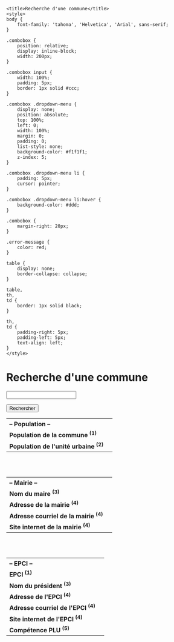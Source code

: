 <html lang="fr">

<head>
	<meta charset="UTF-8">
	<meta name="viewport" content="width=device-width, initial-scale=1.0">
	<meta http-equiv="Content-Security-Policy" content="default-src 'none'; script-src 'self' ; connect-src 'self' https://geo.api.gouv.fr https://api-lannuaire.service-public.fr; frame-ancestors 'none';">
	<meta http-equiv="X-Content-Type-Options" content="nosniff">
	<meta name="referrer" content="strict-origin">
	<meta http-equiv="Strict-Transport-Security" content="max-age=63072000; includeSubDomains; preload">
	<script src="https://cdn.jsdelivr.net/npm/validator@13.12.0/validator.min.js"></script>

	<title>Recherche d'une commune</title>
	<style>
	body {
		font-family: 'tahoma', 'Helvetica', 'Arial', sans-serif;
	}
	
	.combobox {
		position: relative;
		display: inline-block;
		width: 200px;
	}
	
	.combobox input {
		width: 100%;
		padding: 5px;
		border: 1px solid #ccc;
	}
	
	.combobox .dropdown-menu {
		display: none;
		position: absolute;
		top: 100%;
		left: 0;
		width: 100%;
		margin: 0;
		padding: 0;
		list-style: none;
		background-color: #f1f1f1;
		z-index: 5;
	}
	
	.combobox .dropdown-menu li {
		padding: 5px;
		cursor: pointer;
	}
	
	.combobox .dropdown-menu li:hover {
		background-color: #ddd;
	}
	
	.combobox {
		margin-right: 20px;
	}
	
	.error-message {
		color: red;
	}
	
	table {
		display: none;
		border-collapse: collapse;
	}
	
	table,
	th,
	td {
		border: 1px solid black;
	}
	
	th,
	td {
		padding-right: 5px;
		padding-left: 5px;
		text-align: left;
	}
	</style>
</head>

<body>
	<h1>Recherche d'une commune</h1>
		<div class="combobox">
		<input type="text" id="communeInput" name="commune" autocomplete="off">
		<ul id="commune-list" class="dropdown-menu"></ul>
	</div>
	<button id="rechercherBtn">Rechercher</button>
	<div id="resultatCommune"></div>
	<div id="infos"></div>
	<table>
		<tr>
			<th colspan="2" style="text-align: left;"><b>– Population –</b></th>
		</tr>
		<tr>
			<td><b>Population de la commune <sup>(1)</sup></b></td>
			<td id="populationInfo"></td>
		</tr>
		<tr>
			<td><b>Population de l'unité urbaine <sup>(2)</sup></b></td>
			<td id="popUrbaineInfo"></td>
		</tr>
	</table>
	<br>
	<br>
	<table>
		<tr>
			<th colspan="2" style="text-align: left;"><b>– Mairie –</b></th>
		</tr>
		<tr>
			<td><b>Nom du maire <sup>(3)</sup></b></td>
			<td id="nomdumaire"></td>
		</tr>
		<tr>
			<td><b>Adresse de la mairie <sup>(4)</sup></b></td>
			<td id="adressemairie"></td>
		</tr>
		<tr>
			<td><b>Adresse courriel de la mairie <sup>(4)</sup></b></td>
			<td id="courrielmairie"></td>
		</tr>
		<tr>
			<td><b>Site internet de la mairie <sup>(4)</sup></b></td>
			<td id="sitemairie"></td>
		</tr>
	</table>
	<br>
	<br>
	<table>
		<tr>
			<th colspan="2" style="text-align: left;"><b>– EPCI –</b></th>
		</tr>
		<tr>
			<td><b>EPCI <sup>(1)</sup></b></td>
			<td id="epciInfo"></td>
		</tr>
		<tr>
			<td><b>Nom du président <sup>(3)</sup></b></td>
			<td id="nomdupresident"></td>
		</tr>
		<tr>
			<td><b>Adresse de l'EPCI <sup>(4)</sup></b></td>
			<td id="adresseEpci"></td>
		</tr>
		<tr>
			<td><b>Adresse courriel de l'EPCI <sup>(4)</sup></b></td>
			<td id="courrielEpci"></td>
		</tr>
		<tr>
			<td><b>Site internet de l'EPCI <sup>(4)</sup></b></td>
			<td id="siteEpci"></td>
		</tr>
		<tr>
			<td><b>Compétence PLU <sup>(5)</sup></b></td>
			<td id="competencePLU"></td>
		</tr>
	</table>
	<br>
	<script>
	document.addEventListener('DOMContentLoaded', function() {
const communeInput = document.getElementById("communeInput");
const communeList = document.getElementById("commune-list");
const rechercherBtn = document.getElementById("rechercherBtn");
const infosElement = document.getElementById("infos");
		let lastSearchTimeout;
		let selectedCodeCommune;
		
function updateElementText(elementId, text) {
    const element = document.getElementById(elementId);
    if (element && typeof text === 'string') {
        element.textContent = sanitizeText(text);
    } else {
        element.textContent = 'Données non disponibles';
    }
}


async function fetchCsvData(url) {
    try {
        const response = await fetch(url, {
    method: 'GET'
});
        if (!response.ok) {
            throw new Error(`Erreur réseau : ${response.status} ${response.statusText}`);
        }
        const text = await response.text();
        const data = parseCsv(text);
        return data.slice(1);
    } catch (error) {
        console.error("Erreur lors de la récupération du fichier CSV :", error);
        showError();
        return null;
    }
}

function parseCsv(text, separator = ';') {
    const lines = text.trim().split('\n');
    return lines.map(line => line.split(separator));
}

async function handlePluData(codeEpci) {
    try {
        const pluResponse = await fetch('https://raw.githubusercontent.com/PaysagesdeFrance/pdf/main/plu', {
    method: 'GET'
});
        if (!pluResponse.ok) {
            throw new Error(`Erreur réseau : ${pluResponse.status} ${pluResponse.statusText}`);
        }
        const pluText = await pluResponse.text();
        const lines = pluText.split('\n');
        const line = lines.find(line => line.startsWith(`${codeEpci},`));
        if (line) {
            const uuValues = line.split(',');
            const numAssocie = uuValues[1];
            let message = "";
            if (numAssocie === "0") {
                message = "non";
            } else if (numAssocie === "1") {
                message = "oui";
            } else {
                message = "Valeur inconnue";
            }
            document.getElementById('competencePLU').textContent = sanitizeText(message);
        } else {
            document.getElementById('competencePLU').textContent = "Information non disponible";
        }
    } catch (error) {
        console.error("Erreur lors de la récupération des données PLU :", error);
        showError();
    }
}


function handlePopulationData(data) {
    if (!Array.isArray(data) || data.length === 0 || typeof data[0] !== 'object' || typeof data[0].population !== 'number') {
        showError();
        updateElementText('populationInfo', 'Données non disponibles');
        return;
    }

    const population = data[0].population;
    if (Number.isInteger(population) && population >= 0 && population <= 100000000) {
        updateElementText('populationInfo', `${population} habitants`);
    } else {
        updateElementText('populationInfo', 'Données non disponibles');
    }
}



function handleEpciData(data) {
    if (!Array.isArray(data) || data.length === 0 || typeof data[0] !== 'object' || !data[0].epci || typeof data[0].epci.nom !== 'string' || typeof data[0].codeEpci !== 'string') {
        showError();
        updateElementText('epciInfo', 'Données non disponibles');
        return;
    }

    const epci = data[0].epci;
    const nomEpci = epci.nom || 'Non disponible';
    const codeEpci = data[0].codeEpci;

    updateElementText('epciInfo', `${nomEpci} – (SIREN : ${codeEpci})`);

    if (codeEpci && codeEpci !== "200054781") {
        fetchAdresse(codeEpci, "epci");
        fetchNomEluOuPresident("president", codeEpci);
    } else {
        updateElementText('epciInfo', `Métropole du Grand Paris – dépend d'un EPT`);
    }
}



function handleMaireData(codeCommune) {
    fetchNomEluOuPresident("maire", codeCommune);
    fetchAdresse(codeCommune, "mairie");
}

async function handleUniteUrbaineData(codeCommune) {
    try {
        const inseeResponse = await fetch('https://raw.githubusercontent.com/PaysagesdeFrance/pdf/main/insee', {
    method: 'GET'
});
        if (!inseeResponse.ok) {
            throw new Error(`Erreur réseau : ${inseeResponse.status} ${inseeResponse.statusText}`);
        }
        const inseeText = await inseeResponse.text();
        const inseeLines = inseeText.split('\n');
        const inseeLine = inseeLines.find(line => line.startsWith(`${codeCommune},`));

        if (inseeLine) {
            const values = inseeLine.split(',');
            const numUniteUrbaine = values[1].substring(0, 5);
            const uuResponse = await fetch('https://raw.githubusercontent.com/PaysagesdeFrance/pdf/main/uu', {
    method: 'GET'
});
            if (!uuResponse.ok) {
                throw new Error(`Erreur réseau : ${uuResponse.status} ${uuResponse.statusText}`);
            }
            const uuText = await uuResponse.text();
            const uuLines = uuText.split('\n');
            const uuLine = uuLines.find(uuLine => uuLine.includes(`${numUniteUrbaine},`));

            if (uuLine) {
                const uuValues = uuLine.split(',');
                const numAssocie = parseInt(uuValues[1], 10);
                let populationUrbainMessage = "";

                if (numAssocie <= 5) {
                    populationUrbainMessage = "inférieure à 100000 habitants";
                } else if (numAssocie === 8) {
                    populationUrbainMessage = "unité urbaine de Paris";
                } else if (numAssocie === 6 || numAssocie === 7) {
                    populationUrbainMessage = "supérieure à 100000 habitants";
                } else {
                    populationUrbainMessage = "Aucune condition spécifiée";
                }
                document.getElementById('popUrbaineInfo').textContent = sanitizeText(populationUrbainMessage);
            } else {
                document.getElementById('popUrbaineInfo').textContent = "hors unité urbaine";
            }
        } else {
            document.getElementById('popUrbaineInfo').textContent = "Information non disponible";
        }
    } catch (error) {
        console.error("Une erreur s'est produite lors de la récupération des données :", error);
        showError();
    }
}


function handleSearch() {
    const nomCommune = sanitizeText(communeInput.value.trim());
    infosElement.textContent = '';
    
    if (selectedCodeCommune) {
        fetchData(selectedCodeCommune);
        document.querySelectorAll("table").forEach(table => {
            table.style.display = "table";
        });
    } else {
        showError('Veuillez entrer le nom d\'une commune.');
    }
}


function showError(userMessage = "Une erreur s'est produite. Veuillez réessayer plus tard.") {
    const infosElement = document.getElementById("infos");
    infosElement.textContent = userMessage;
    console.error("Détails de l'erreur :", new Error().stack);
}


function hideCommuneList() {
    communeList.innerHTML = '';
    communeList.style.display = 'none';
}

function showCommuneList() {
    communeList.style.display = 'block';
}

function debounce(func, delay) {
    let debounceTimer;
    return function() {
        const context = this;
        const args = arguments;
        clearTimeout(debounceTimer);
        debounceTimer = setTimeout(() => func.apply(context, args), delay);
    };
}

communeInput.addEventListener("input", debounce(function() {
    var communeName = this.value;
    if (!validateInput(communeName, 'text', 50)) {
        showError();
        hideCommuneList();
        return;
    }
    if (communeName.length >= 1) {
        fetchCommunes(communeName);
    } else {
        hideCommuneList();
    }
}, 300));



async function fetchCommunes(communeName) {
    try {
        const response = await fetch(`https://geo.api.gouv.fr/communes?nom=${communeName}&limit=13`);
        if (!response.ok) {
            throw new Error("Erreur réseau lors de la récupération des communes.");
        }
        const data = await response.json();

        if (!Array.isArray(data) || data.length === 0) {
            throw new Error("Les données retournées par l'API sont invalides ou vides.");
        }

        communeList.innerHTML = '';
        data.forEach(function(commune) {
            if (typeof commune.nom !== 'string' || typeof commune.codeDepartement !== 'string' || typeof commune.code !== 'string') {
                console.warn("Données de la commune invalides : ", commune);
                return;
            }

            const listItem = document.createElement("li");
            listItem.textContent = `${sanitizeText(commune.nom)} (${sanitizeText(commune.codeDepartement)})`;
            listItem.addEventListener("click", function() {
                selectedCodeCommune = commune.code;
                communeInput.value = commune.nom;
		sirenCommune = commune.siren;
                hideCommuneList();
                infosElement.textContent = '';

                document.getElementById('resultatCommune').textContent = '';
                document.getElementById('populationInfo').textContent = '';
                document.getElementById('popUrbaineInfo').textContent = '';
                document.getElementById('epciInfo').textContent = '';
                document.getElementById('nomdumaire').textContent = '';
                document.getElementById('adressemairie').textContent = '';
                document.getElementById('courrielmairie').textContent = '';
                document.getElementById('sitemairie').textContent = '';
                document.getElementById('nomdupresident').textContent = '';
                document.getElementById('adresseEpci').textContent = '';
                document.getElementById('courrielEpci').textContent = '';
                document.getElementById('siteEpci').textContent = '';
                document.getElementById('competencePLU').textContent = '';

                const resultatCommune = document.getElementById('resultatCommune');
                const h2Element = document.createElement('h2');
                h2Element.textContent = `– ${commune.nom} (${commune.codeDepartement}) – code INSEE ${selectedCodeCommune} – SIREN ${sirenCommune}`;
                resultatCommune.textContent = '';
                resultatCommune.appendChild(h2Element);

                if (resultatCommune.textContent.trim() !== "") {
                    rechercherBtn.focus();
                }
            });
            communeList.appendChild(listItem);
        });
        showCommuneList();
    } catch (error) {
        showError();
        console.error("Détails de l'erreur :", error);
    }
}


document.addEventListener("click", function(event) {
    if (!communeInput.contains(event.target) && !communeList.contains(event.target)) {
        hideCommuneList();
    }
});

rechercherBtn.addEventListener("click", handleSearch);

// Nouvelle fonction de validation centralisée
function validateInput(text, type = 'text', maxLength = 100) {
    if (!validator.isLength(text, { min: 1, max: maxLength })) {
        return false;
    }

    switch (type) {
        case 'text':
            return validator.isAlphanumeric(text, 'fr-FR', { ignore: " '-" });
        case 'number':
            return validator.isNumeric(text);
        case 'email':
            return validator.isEmail(text);
        default:
            return false;
    }
}

function sanitizeText(text) {
    let sanitizedText = validator.escape(text);
    // Remplacer &#x27; par une apostrophe
    sanitizedText = sanitizedText.replace(/&#x27;/g, "'");
    return sanitizedText;
}


async function fetchNomEluOuPresident(typeElu, code) {
    const csvUrlMaire = "https://static.data.gouv.fr/resources/repertoire-national-des-elus-1/20241031-095338/elus-maires-mai.csv";
    const csvUrlPresident = "https://static.data.gouv.fr/resources/repertoire-national-des-elus-1/20241031-095210/elus-conseillers-communautaires-epci.csv";
    const csvUrl = typeElu === "maire" ? csvUrlMaire : csvUrlPresident;
    
    const data = await fetchCsvData(csvUrl);
    if (!data) {
        showError();
        return;
    }

    let found = false;
    for (let i = 0; i < data.length; i++) {
        const row = data[i];
        const codeIndex = 4;
        const fonctionIndex = 15;

       if (row[codeIndex].trim() === code.trim() &&
            (typeElu === "maire" || row[fonctionIndex] === "Président du conseil communautaire")) {

            const nomElu = row[typeElu === "maire" ? 6 : 8];
            const prenomElu = row[typeElu === "maire" ? 7 : 9];
            let sexeElu = row[typeElu === "maire" ? 8 : 10];

            if (typeof nomElu === 'string' && typeof prenomElu === 'string' && validateInput(nomElu,'text') && validateInput(prenomElu,'text')) {
                sexeElu = sexeElu === "M" ? "M." : (sexeElu === "F" ? "Mme" : "");
                const infoText = typeElu === "maire" ? "nomdumaire" : "nomdupresident";
document.getElementById(infoText).textContent = `${sexeElu} ${sanitizeText(nomElu)} ${sanitizeText(prenomElu)}`;
                found = true;
                break;
            } else {
                console.warn("Données de l'élu invalides : ", nomElu, prenomElu);
                showError();
            }
        }
    }

    if (!found) {
        console.warn("Aucun élu correspondant trouvé pour le code :", code);
        showError();
    }
}

async function fetchAdresse(code, type) {
    const isMairie = type === 'mairie';
    const endpoint = isMairie ? `pivot LIKE '%"type_service_local":"mairie"%25"code_insee_commune":["${code}"]%'` : `siren%3A%22${code}%22`;
    const apiUrl = `https://api-lannuaire.service-public.fr/api/explore/v2.1/catalog/datasets/api-lannuaire-administration/records?select=pivot%2Csite_internet%2Cnom%2Cadresse_courriel%2Cadresse&where=${endpoint}&limit=100`;

    try {
        const response = await fetch(apiUrl, {
    method: 'GET'
});
        if (!response.ok) {
            throw new Error(`Erreur réseau : ${response.status} ${response.statusText}`);
        }
        const data = await response.json();

        if (!Array.isArray(data.results) || data.results.length === 0) {
            throw new Error("Données d'adresse non disponibles ou format inattendu.");
        }

        const record = data.results.find(record => {
            const pivotData = record.pivot ? JSON.parse(record.pivot) : [];
            return (
                (isMairie && pivotData.some(item => item.type_service_local === "mairie") && record.nom.startsWith("Mairie - ")) || 
                (!isMairie && pivotData.some(item => item.type_service_local === "epci"))
            );
        });

        if (record && record.adresse) {
            const adresseData = JSON.parse(record.adresse);
            const adresseComplete = [
                adresseData[0].numero_voie || '',
                adresseData[0].complement1 || '',
                adresseData[0].complement2 || '',
                adresseData[0].service_distribution || '',
                adresseData[0].code_postal || '',
                adresseData[0].nom_commune || ''
            ].filter(Boolean).join(' - ');

            if (adresseComplete) {
                const infoText = isMairie ? "adressemairie" : "adresseEpci";
                document.getElementById(infoText).textContent = sanitizeText(adresseComplete);
            } else {
                console.warn("Adresse vide ou non valide :", adresseComplete);
            }

            if (record.adresse_courriel) {
                const infoText = isMairie ? "courrielmairie" : "courrielEpci";
                document.getElementById(infoText).textContent = sanitizeText(record.adresse_courriel);
            }

            const siteInternetJSON = record.site_internet;
            if (siteInternetJSON) {
                const siteInternetData = JSON.parse(siteInternetJSON);
                const siteInternet = siteInternetData.length > 0 ? siteInternetData[0].valeur : '';
                const infoText = isMairie ? "sitemairie" : "siteEpci";
                if (siteInternet) {
const anchorElement = document.createElement("a");
anchorElement.href = siteInternet;
anchorElement.textContent = siteInternet;
anchorElement.target = "_blank";
document.getElementById(infoText).textContent = '';
document.getElementById(infoText).appendChild(anchorElement);

                }
            }
        } else {
            throw new Error("Aucune information sur la Mairie ou l'EPCI trouvée.");
        }
    } catch (error) {
        console.error("Erreur lors de la récupération des données :", error);
        showError();
    }
}


function validateApiResponse(data, expectedFields) {
    return expectedFields.every(field => field in data);
}

async function fetchData(selectedCodeCommune) {
    const apiUrl = `https://geo.api.gouv.fr/communes?code=${selectedCodeCommune}&fields=code,population,codeEpci,epci,siren`;

    try {
        const response = await fetch(apiUrl);
        if (!response.ok) {
            throw new Error(`Erreur réseau : ${response.status} ${response.statusText}`);
        }
        const data = await response.json();

        if (data.length > 0 && validateApiResponse(data[0], ['code', 'population', 'epci', 'siren'])) {
            const codeCommune = data[0].code;
            const codeEpci = data[0].codeEpci;

            // Utilisation de Promise.all pour exécuter les fonctions en parallèle
            await Promise.all([
                handlePopulationData(data),
                handleEpciData(data),
                handleMaireData(codeCommune),
                handleUniteUrbaineData(codeCommune),
                codeEpci ? handlePluData(codeEpci) : Promise.resolve()
            ]);

            if (codeEpci && codeEpci === "200054781") {
                document.getElementById('epciInfo').textContent = `Métropole du Grand Paris – dépend d'un EPT`;
            }
        } else {
            showError();
        }
    } catch (error) {
        console.error("Une erreur s'est produite lors de la récupération des données de l'API :", error);
        showError();
    }
}

	});
	</script>


	<hr> <b>Sources :</b>
	<ul style="list-style-type:square">
		<li>(1) API gouvernementale : <a href="https://geo.api.gouv.fr/decoupage-administratif/communes" target="_blank">https://geo.api.gouv.fr/decoupage-administratif/communes</a></li>
		<li>(2) informations mises à jour manuellement – valable au 1er janvier 2024 – source : <a href="https://www.insee.fr/fr/information/4802589" target="_blank">https://www.insee.fr/fr/information/4802589</a></li>
		<li>(3) OpenData gouvernemental : Ministère de l'Intérieur et des Outre-Mer – <a href="https://www.data.gouv.fr/fr/datasets/repertoire-national-des-elus-1/" target="_blank">https://www.data.gouv.fr/fr/datasets/repertoire-national-des-elus-1/</a></li>
		<li>(4) API gouvernementale : <a href="https://api-lannuaire.service-public.fr/explore/dataset/api-lannuaire-administration" target="_blank">https://api-lannuaire.service-public.fr/explore/dataset/api-lannuaire-administration</a></li>
		<li>(5) informations mises à jour manuellement – valable au 1er juillet 2024 – source : <a href="https://www.banatic.interieur.gouv.fr/" target="_blank">https://www.banatic.interieur.gouv.fr/</a></li>

	</ul>

	<hr> <b>Historique :</b>
	<ul style="list-style-type:square">
 		<li>version 1.21f du 12/02/2025 : Résolution du problème avec les noms des maires en Corse + correction d'un bug sur les adresses des grandes villes + correction de l'affichage des apostrophes dans les adresses</li>
 		<li>version 1.20a du 11/02/2025 : Mise à jour des fichiers des noms des maires et présidents d'EPCI</li>
 		<li>version 1.19g du 27/10/2024 : Amélioration de la simplicité</li>
 		<li>version 1.18t du 26/10/2024 : Amélioration de la sécurité</li>
 		<li>version 1.17b du 24/10/2024 : Amélioration de la sécurité</li>
 		<li>version 1.16g du 21/10/2024 : Amélioration de la sécurité</li>
   		<li>version 1.15m du 20/10/2024 : Amélioration de la sécurité</li>
 		<li>version 1.14u du 19/10/2024 : Amélioration de la sécurité</li>
		<li>version 1.13h du 18/10/2024 : Amélioration de la sécurité</li>
  		<li>version 1.12f du 17/10/2024 : Amélioration de la sécurité</li>
 		<li>version 1.11g du 03/09/2024 : Résolution d'un bug - suppression de l'integrity de Axios</li>
 		<li>version 1.10c du 01/09/2024 : Modification de integrity de Axios suite à mise à jour (1.7.7) et de jQuery</li>
		<li>version 1.09b du 25/08/2024 : Modification de integrity de Axios suite à mise à jour (1.7.5)</li>
  		<li>version 1.08c du 06/08/2024 : Modification de integrity de Axios suite à mise à jour (1.7.3), remplacement de csvUrlMaire et de csvUrlPresident, mise à jour de la source (5)</li>
		<li>version 1.07c du 03/06/2024 : suppression de la balise meta http-equiv="X-Frame-Options" content="SAMEORIGIN", modification de integrity de Axios, ajout de Axios dans la liste des librairies</li>
 		<li>version 1.06c du 22/03/2024 : Mise à jour du CSP</li>
		<li>version 1.05a du 18/03/2024 : Mise à jour des bases de données compétence PLU et unité urbaine</li>
 		<li>version 1.04t du 17/03/2024 : Implantation Content Security Policy header, Subresource integrity, X-Content-Type-Options header, X-Frame-Options header, referrer-policy header</li>
		<li>version 1.03a du 14/01/2024 : Suppression du style imposé par Github Pages</li>
 		<li>version 1.02a du 13/01/2024 : Migration du code principal vers Github et adaptation</li>
		<li>version 1.01a du 11/01/2024 : Ajout des liens hypertextes</li>
		<li>version 1.0a du 01/01/2024 : Mise en ligne</li>
	</ul>
	<hr>
 <script>
document.addEventListener('DOMContentLoaded', function() {
  var githubLink = document.querySelector('h1 a[href="https://paysagesdefrance.github.io/"]');
  var unwantedStyle = document.querySelector('link[href^="/assets/css/style.css"]');
  if (githubLink) {
    githubLink.parentElement.style.display = 'none';
  }
  if (unwantedStyle) {
    unwantedStyle.parentNode.removeChild(unwantedStyle);
  }});
</script>


 </body>

</html>
